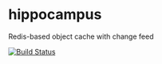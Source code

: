 # hippocampus

Redis-based object cache with change feed

[![Build Status](https://secure.travis-ci.org/hueniverse/hippocampus.svg)](http://travis-ci.org/hueniverse/hippocampus)
